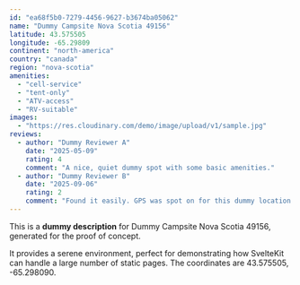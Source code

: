 ```yaml
---
id: "ea68f5b0-7279-4456-9627-b3674ba05062"
name: "Dummy Campsite Nova Scotia 49156"
latitude: 43.575505
longitude: -65.29809
continent: "north-america"
country: "canada"
region: "nova-scotia"
amenities:
  - "cell-service"
  - "tent-only"
  - "ATV-access"
  - "RV-suitable"
images:
  - "https://res.cloudinary.com/demo/image/upload/v1/sample.jpg"
reviews:
  - author: "Dummy Reviewer A"
    date: "2025-05-09"
    rating: 4
    comment: "A nice, quiet dummy spot with some basic amenities."
  - author: "Dummy Reviewer B"
    date: "2025-09-06"
    rating: 2
    comment: "Found it easily. GPS was spot on for this dummy location."
---
```


This is a **dummy description** for Dummy Campsite Nova Scotia 49156, generated for the proof of concept.

It provides a serene environment, perfect for demonstrating how SvelteKit can handle a large number of static pages. The coordinates are 43.575505, -65.298090.
